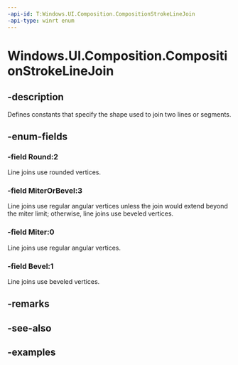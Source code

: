 ```yaml
---
-api-id: T:Windows.UI.Composition.CompositionStrokeLineJoin
-api-type: winrt enum
---
```


<!-- Enumeration syntax.
public enum CompositionStrokeLineJoin : int 
-->

# Windows.UI.Composition.CompositionStrokeLineJoin

## -description

Defines constants that specify the shape used to join two lines or segments.



## -enum-fields
### -field Round:2

Line joins use rounded vertices.

### -field MiterOrBevel:3

Line joins use regular angular vertices unless the join would extend beyond the miter limit; otherwise, line joins use beveled vertices.

### -field Miter:0

Line joins use regular angular vertices.

### -field Bevel:1

Line joins use beveled vertices.

## -remarks

## -see-also

## -examples

